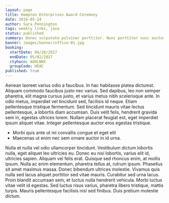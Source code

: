 ```yaml
---
layout: page
title: Hampton Enterprises Award Ceremony
date: 2016-05-24
author: Sara Pennington
tags: weekly links, java
status: published
summary: Donec vulputate pulvinar porttitor. Nunc porttitor nunc auctor nulla placerat.
banner: images/banner/office-01.jpg
booking:
  startDate: 04/28/2017
  endDate: 05/02/2017
  ctyhocn: AUOLNHX
  groupCode: HEAC
published: true
---
```

Aenean laoreet varius odio a faucibus. In hac habitasse platea dictumst. Aliquam commodo faucibus justo nec varius. Sed dapibus, leo non semper pharetra, elit magna cursus justo, et varius metus nibh scelerisque ante. In odio metus, imperdiet vel tincidunt sed, facilisis id neque. Etiam pellentesque tristique fermentum. Sed tincidunt mauris vitae lectus pellentesque, a lobortis diam accumsan. Duis velit felis, hendrerit gravida sem in, egestas ultrices lorem. Nullam placerat feugiat est, eget imperdiet ipsum aliquet vitae. Integer pellentesque auctor eros egestas tristique.

* Morbi quis ante ut mi convallis congue et eget elit
* Maecenas ut enim nec sem ornare auctor in id urna.

Nulla et nulla vel odio ullamcorper tincidunt. Vestibulum dictum lobortis nulla, eget aliquet leo ultricies eu. Donec eu nisi lobortis, varius elit id, ultricies sapien. Aliquam vel felis erat. Quisque sed rhoncus enim, at mollis ipsum. Nulla ac enim elementum, pharetra tellus at, rutrum ipsum. Phasellus sit amet maximus massa. Donec bibendum ultrices molestie. Vivamus quis nulla sed lacus aliquet porttitor sed vitae mauris. Curabitur sed urna lacus. Proin blandit accumsan sem, et luctus nulla hendrerit vehicula. Morbi luctus vitae velit id egestas. Sed luctus risus varius, pharetra libero tristique, mattis turpis. Mauris pellentesque facilisis nisl sed finibus. Duis pretium molestie dictum.
